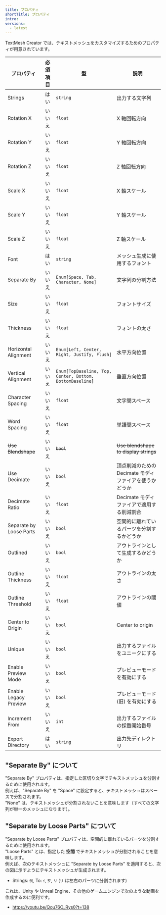 ```yaml
---
title: プロパティ
shortTitle: プロパティ
intro:
versions:
  - latest
---
```


TextMesh Creator では、テキストメッシュをカスタマイズするためのプロパティが用意されています。

| プロパティ              | 必須項目 | 型                                                       | 説明                                                   |
| ----------------------- | :------: | -------------------------------------------------------- | ------------------------------------------------------ |
| Strings                 |   はい   | `string`                                                 | 出力する文字列                                         |
| Rotation X              |  いいえ  | `float`                                                  | X 軸回転方向                                           |
| Rotation Y              |  いいえ  | `float`                                                  | Y 軸回転方向                                           |
| Rotation Z              |  いいえ  | `float`                                                  | Z 軸回転方向                                           |
| Scale X                 |  いいえ  | `float`                                                  | X 軸スケール                                           |
| Scale Y                 |  いいえ  | `float`                                                  | Y 軸スケール                                           |
| Scale Z                 |  いいえ  | `float`                                                  | Z 軸スケール                                           |
| Font                    |   はい   | `string`                                                 | メッシュ生成に使用するフォント                         |
| Separate By             |  いいえ  | `Enum[Space, Tab, Character, None]`                      | 文字列の分割方法                                       |
| Size                    |  いいえ  | `float`                                                  | フォントサイズ                                         |
| Thickness               |  いいえ  | `float`                                                  | フォントの太さ                                         |
| Horizontal Alignment    |  いいえ  | `Enum[Left, Center, Right, Justify, Flush]`              | 水平方向位置                                           |
| Vertical Alignment      |  いいえ  | `Enum[TopBaseline, Top, Center, Bottom, BottomBaseline]` | 垂直方向位置                                           |
| Character Spacing       |  いいえ  | `float`                                                  | 文字間スペース                                         |
| Word Spacing            |  いいえ  | `float`                                                  | 単語間スペース                                         |
| ~~Use Blendshape~~      |  いいえ  | ~~`bool`~~                                               | ~~Use blendshape to display strings~~                  |
| Use Decimate            |  いいえ  | `bool`                                                   | 頂点削減のための Decimate モディファイアを使うかどうか |
| Decimate Ratio          |  いいえ  | `float`                                                  | Decimate モディファイアで適用する削減割合              |
| Separate by Loose Parts |  いいえ  | `bool`                                                   | 空間的に離れているパーツを分割するかどうか             |
| Outlined                |  いいえ  | `bool`                                                   | アウトラインとして生成するかどうか                     |
| Outline Thickness       |  いいえ  | `float`                                                  | アウトラインの太さ                                     |
| Outline Threshold       |  いいえ  | `float`                                                  | アウトラインの閾値                                     |
| Center to Origin        |  いいえ  | `bool`                                                   | Center to origin                                       |
| Unique                  |  いいえ  | `bool`                                                   | 出力するファイルをユニークにする                       |
| Enable Preview Mode     |  いいえ  | `bool`                                                   | プレビューモードを有効にする                           |
| Enable Legacy Preview   |  いいえ  | `bool`                                                   | プレビューモード (旧) を有効にする                     |
| Increment From          |  いいえ  | `int`                                                    | 出力するファイルの採番開始番号                         |
| Export Directory        |   はい   | `string`                                                 | 出力先ディレクトリ                                     |

## "Separate By" について

"Separate By" プロパティは、指定した区切り文字でテキストメッシュを分割するために使用されます。  
例えば、"Separate By" を "Space" に設定すると、テキストメッシュはスペースで分割されます。  
"None" は、テキストメッシュが分割されないことを意味します（すべての文字列が単一のメッシュになります）。

## "Separate by Loose Parts" について

"Separate by Loose Parts" プロパティは、空間的に離れているパーツを分割するために使用されます。  
"Loose Parts" とは、指定した **空間** でテキストメッシュが分割されることを意味します。  
例えば、次のテキストメッシュに "Separate by Loose Parts" を適用すると、次の図に示すようにテキストメッシュが生成されます。

- Strings: `例`, To: `ｲ`, `歹`, `リ` (`リ` は左右のパーツに分割されます)

これは、Unity や Unreal Engine、その他のゲームエンジンで次のような動画を作成するのに便利です。

- https://youtu.be/Qou76O_Rys0?t=138
